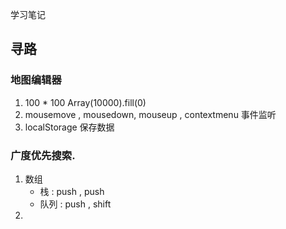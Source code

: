 学习笔记

## 寻路

### 地图编辑器
1. 100 * 100 Array(10000).fill(0)
2. mousemove , mousedown, mouseup , contextmenu 事件监听
3. localStorage 保存数据

### 广度优先搜索. 
1. 数组
    * 栈 : push , push
    * 队列 : push , shift
2. 